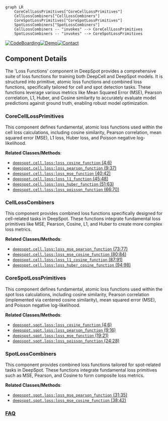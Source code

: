 ```mermaid
graph LR
    CoreCellLossPrimitives["CoreCellLossPrimitives"]
    CellLossCombiners["CellLossCombiners"]
    CoreSpotLossPrimitives["CoreSpotLossPrimitives"]
    SpotLossCombiners["SpotLossCombiners"]
    CellLossCombiners -- "invokes" --> CoreCellLossPrimitives
    SpotLossCombiners -- "invokes" --> CoreSpotLossPrimitives
```
[![CodeBoarding](https://img.shields.io/badge/Generated%20by-CodeBoarding-9cf?style=flat-square)](https://github.com/CodeBoarding/GeneratedOnBoardings)[![Demo](https://img.shields.io/badge/Try%20our-Demo-blue?style=flat-square)](https://www.codeboarding.org/demo)[![Contact](https://img.shields.io/badge/Contact%20us%20-%20contact@codeboarding.org-lightgrey?style=flat-square)](mailto:contact@codeboarding.org)

## Component Details

The 'Loss Functions' component in DeepSpot provides a comprehensive suite of loss functions for training both DeepCell and DeepSpot models. It is structured into primitive, atomic loss functions and combined loss functions, specifically tailored for cell and spot detection tasks. These functions leverage various metrics like Mean Squared Error (MSE), Pearson correlation, L1, Huber, and Cosine similarity to accurately evaluate model predictions against ground truth, enabling robust model optimization.

### CoreCellLossPrimitives
This component defines fundamental, atomic loss functions used within the cell loss calculations, including cosine similarity, Pearson correlation, mean squared error (MSE), L1 loss, Huber loss, and Poisson negative log-likelihood.


**Related Classes/Methods**:

- <a href="https://github.com/ratschlab/DeepSpot/blob/master/deepspot/cell/loss.py#L4-L6" target="_blank" rel="noopener noreferrer">`deepspot.cell.loss:loss_cosine_function` (4:6)</a>
- <a href="https://github.com/ratschlab/DeepSpot/blob/master/deepspot/cell/loss.py#L9-L37" target="_blank" rel="noopener noreferrer">`deepspot.cell.loss:loss_pearson_function` (9:37)</a>
- <a href="https://github.com/ratschlab/DeepSpot/blob/master/deepspot/cell/loss.py#L40-L42" target="_blank" rel="noopener noreferrer">`deepspot.cell.loss:loss_mse_function` (40:42)</a>
- <a href="https://github.com/ratschlab/DeepSpot/blob/master/deepspot/cell/loss.py#L45-L48" target="_blank" rel="noopener noreferrer">`deepspot.cell.loss:loss_l1_function` (45:48)</a>
- <a href="https://github.com/ratschlab/DeepSpot/blob/master/deepspot/cell/loss.py#L51-L63" target="_blank" rel="noopener noreferrer">`deepspot.cell.loss:loss_huber_function` (51:63)</a>
- <a href="https://github.com/ratschlab/DeepSpot/blob/master/deepspot/cell/loss.py#L66-L70" target="_blank" rel="noopener noreferrer">`deepspot.cell.loss:loss_poisson_function` (66:70)</a>


### CellLossCombiners
This component provides combined loss functions specifically designed for cell-related tasks in DeepSpot. These functions integrate fundamental loss primitives like MSE, Pearson, Cosine, L1, and Huber to create more complex loss metrics.


**Related Classes/Methods**:

- <a href="https://github.com/ratschlab/DeepSpot/blob/master/deepspot/cell/loss.py#L73-L77" target="_blank" rel="noopener noreferrer">`deepspot.cell.loss:loss_mse_pearson_function` (73:77)</a>
- <a href="https://github.com/ratschlab/DeepSpot/blob/master/deepspot/cell/loss.py#L80-L84" target="_blank" rel="noopener noreferrer">`deepspot.cell.loss:loss_mse_cosine_function` (80:84)</a>
- <a href="https://github.com/ratschlab/DeepSpot/blob/master/deepspot/cell/loss.py#L87-L91" target="_blank" rel="noopener noreferrer">`deepspot.cell.loss:loss_l1_cosine_function` (87:91)</a>
- <a href="https://github.com/ratschlab/DeepSpot/blob/master/deepspot/cell/loss.py#L94-L98" target="_blank" rel="noopener noreferrer">`deepspot.cell.loss:loss_huber_cosine_function` (94:98)</a>


### CoreSpotLossPrimitives
This component defines fundamental, atomic loss functions used within the spot loss calculations, including cosine similarity, Pearson correlation (implemented via centered cosine similarity), mean squared error (MSE), and Poisson negative log-likelihood.


**Related Classes/Methods**:

- <a href="https://github.com/ratschlab/DeepSpot/blob/master/deepspot/spot/loss.py#L4-L6" target="_blank" rel="noopener noreferrer">`deepspot.spot.loss:loss_cosine_function` (4:6)</a>
- <a href="https://github.com/ratschlab/DeepSpot/blob/master/deepspot/spot/loss.py#L9-L16" target="_blank" rel="noopener noreferrer">`deepspot.spot.loss:loss_pearson_function` (9:16)</a>
- <a href="https://github.com/ratschlab/DeepSpot/blob/master/deepspot/spot/loss.py#L19-L21" target="_blank" rel="noopener noreferrer">`deepspot.spot.loss:loss_mse_function` (19:21)</a>
- <a href="https://github.com/ratschlab/DeepSpot/blob/master/deepspot/spot/loss.py#L24-L28" target="_blank" rel="noopener noreferrer">`deepspot.spot.loss:loss_poisson_function` (24:28)</a>


### SpotLossCombiners
This component provides combined loss functions tailored for spot-related tasks in DeepSpot. These functions integrate fundamental loss primitives such as MSE, Pearson, and Cosine to form composite loss metrics.


**Related Classes/Methods**:

- <a href="https://github.com/ratschlab/DeepSpot/blob/master/deepspot/spot/loss.py#L31-L35" target="_blank" rel="noopener noreferrer">`deepspot.spot.loss:loss_mse_pearson_function` (31:35)</a>
- <a href="https://github.com/ratschlab/DeepSpot/blob/master/deepspot/spot/loss.py#L38-L42" target="_blank" rel="noopener noreferrer">`deepspot.spot.loss:loss_mse_cosine_function` (38:42)</a>




### [FAQ](https://github.com/CodeBoarding/GeneratedOnBoardings/tree/main?tab=readme-ov-file#faq)